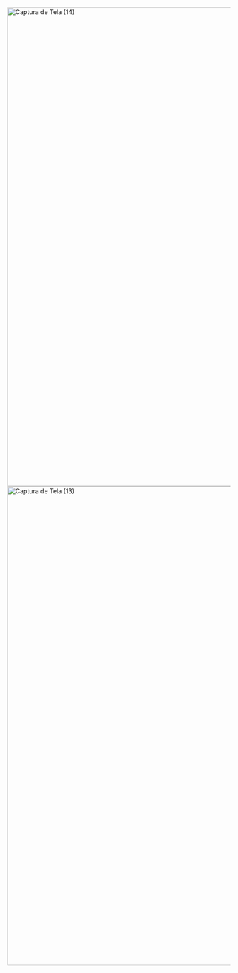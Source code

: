 <img width="1920" height="1080" alt="Captura de Tela (14)" src="https://github.com/user-attachments/assets/4ee31b43-b5d1-4780-a265-35ce62a890b4" />
<img width="1920" height="1080" alt="Captura de Tela (13)" src="https://github.com/user-attachments/assets/8630cab2-b6e5-47f9-bcc7-a810b6e5a348" />
